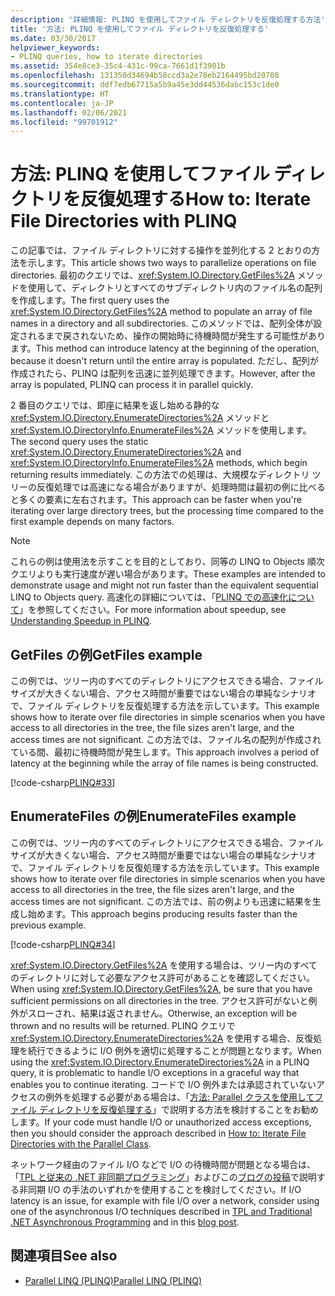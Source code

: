 ```yaml
---
description: '詳細情報: PLINQ を使用してファイル ディレクトリを反復処理する方法'
title: '方法: PLINQ を使用してファイル ディレクトリを反復処理する'
ms.date: 03/30/2017
helpviewer_keywords:
- PLINQ queries, how to iterate directories
ms.assetid: 354e8ce3-35c4-431c-99ca-7661d1f3901b
ms.openlocfilehash: 131350d34694b58ccd3a2e78eb2164495bd20708
ms.sourcegitcommit: ddf7edb67715a5b9a45e3dd44536dabc153c1de0
ms.translationtype: HT
ms.contentlocale: ja-JP
ms.lasthandoff: 02/06/2021
ms.locfileid: "99701912"
---
```

# <a name="how-to-iterate-file-directories-with-plinq"></a><span data-ttu-id="00b7d-103">方法: PLINQ を使用してファイル ディレクトリを反復処理する</span><span class="sxs-lookup"><span data-stu-id="00b7d-103">How to: Iterate File Directories with PLINQ</span></span>

<span data-ttu-id="00b7d-104">この記事では、ファイル ディレクトリに対する操作を並列化する 2 とおりの方法を示します。</span><span class="sxs-lookup"><span data-stu-id="00b7d-104">This article shows two ways to parallelize operations on file directories.</span></span> <span data-ttu-id="00b7d-105">最初のクエリでは、<xref:System.IO.Directory.GetFiles%2A> メソッドを使用して、ディレクトリとすべてのサブディレクトリ内のファイル名の配列を作成します。</span><span class="sxs-lookup"><span data-stu-id="00b7d-105">The first query uses the <xref:System.IO.Directory.GetFiles%2A> method to populate an array of file names in a directory and all subdirectories.</span></span> <span data-ttu-id="00b7d-106">このメソッドでは、配列全体が設定されるまで戻されないため、操作の開始時に待機時間が発生する可能性があります。</span><span class="sxs-lookup"><span data-stu-id="00b7d-106">This method can introduce latency at the beginning of the operation, because it doesn't return until the entire array is populated.</span></span> <span data-ttu-id="00b7d-107">ただし、配列が作成されたら、PLINQ は配列を迅速に並列処理できます。</span><span class="sxs-lookup"><span data-stu-id="00b7d-107">However, after the array is populated, PLINQ can process it in parallel quickly.</span></span>  
  
<span data-ttu-id="00b7d-108">2 番目のクエリでは、即座に結果を返し始める静的な <xref:System.IO.Directory.EnumerateDirectories%2A> メソッドと <xref:System.IO.DirectoryInfo.EnumerateFiles%2A> メソッドを使用します。</span><span class="sxs-lookup"><span data-stu-id="00b7d-108">The second query uses the static <xref:System.IO.Directory.EnumerateDirectories%2A> and <xref:System.IO.DirectoryInfo.EnumerateFiles%2A> methods, which begin returning results immediately.</span></span> <span data-ttu-id="00b7d-109">この方法での処理は、大規模なディレクトリ ツリーの反復処理では高速になる場合がありますが、処理時間は最初の例に比べると多くの要素に左右されます。</span><span class="sxs-lookup"><span data-stu-id="00b7d-109">This approach can be faster when you're iterating over large directory trees, but the processing time compared to the first example depends on many factors.</span></span>  
  
> [!NOTE]
> <span data-ttu-id="00b7d-110">これらの例は使用法を示すことを目的としており、同等の LINQ to Objects 順次クエリよりも実行速度が遅い場合があります。</span><span class="sxs-lookup"><span data-stu-id="00b7d-110">These examples are intended to demonstrate usage and might not run faster than the equivalent sequential LINQ to Objects query.</span></span> <span data-ttu-id="00b7d-111">高速化の詳細については、「[PLINQ での高速化について](understanding-speedup-in-plinq.md)」を参照してください。</span><span class="sxs-lookup"><span data-stu-id="00b7d-111">For more information about speedup, see [Understanding Speedup in PLINQ](understanding-speedup-in-plinq.md).</span></span>  
  
## <a name="getfiles-example"></a><span data-ttu-id="00b7d-112">GetFiles の例</span><span class="sxs-lookup"><span data-stu-id="00b7d-112">GetFiles example</span></span>

 <span data-ttu-id="00b7d-113">この例では、ツリー内のすべてのディレクトリにアクセスできる場合、ファイル サイズが大きくない場合、アクセス時間が重要ではない場合の単純なシナリオで、ファイル ディレクトリを反復処理する方法を示しています。</span><span class="sxs-lookup"><span data-stu-id="00b7d-113">This example shows how to iterate over file directories in simple scenarios when you have access to all directories in the tree, the file sizes aren't large, and the access times are not significant.</span></span> <span data-ttu-id="00b7d-114">この方法では、ファイル名の配列が作成されている間、最初に待機時間が発生します。</span><span class="sxs-lookup"><span data-stu-id="00b7d-114">This approach involves a period of latency at the beginning while the array of file names is being constructed.</span></span>  
  
 [!code-csharp[PLINQ#33](../../../samples/snippets/csharp/VS_Snippets_Misc/plinq/cs/plinqfileiteration.cs#33)]  
  
## <a name="enumeratefiles-example"></a><span data-ttu-id="00b7d-115">EnumerateFiles の例</span><span class="sxs-lookup"><span data-stu-id="00b7d-115">EnumerateFiles example</span></span>

 <span data-ttu-id="00b7d-116">この例では、ツリー内のすべてのディレクトリにアクセスできる場合、ファイル サイズが大きくない場合、アクセス時間が重要ではない場合の単純なシナリオで、ファイル ディレクトリを反復処理する方法を示しています。</span><span class="sxs-lookup"><span data-stu-id="00b7d-116">This example shows how to iterate over file directories in simple scenarios when you have access to all directories in the tree, the file sizes aren't large, and the access times are not significant.</span></span> <span data-ttu-id="00b7d-117">この方法では、前の例よりも迅速に結果を生成し始めます。</span><span class="sxs-lookup"><span data-stu-id="00b7d-117">This approach begins producing results faster than the previous example.</span></span>  
  
 [!code-csharp[PLINQ#34](../../../samples/snippets/csharp/VS_Snippets_Misc/plinq/cs/plinqfileiteration.cs#34)]  
  
 <span data-ttu-id="00b7d-118"><xref:System.IO.Directory.GetFiles%2A> を使用する場合は、ツリー内のすべてのディレクトリに対して必要なアクセス許可があることを確認してください。</span><span class="sxs-lookup"><span data-stu-id="00b7d-118">When using <xref:System.IO.Directory.GetFiles%2A>, be sure that you have sufficient permissions on all directories in the tree.</span></span> <span data-ttu-id="00b7d-119">アクセス許可がないと例外がスローされ、結果は返されません。</span><span class="sxs-lookup"><span data-stu-id="00b7d-119">Otherwise, an exception will be thrown and no results will be returned.</span></span> <span data-ttu-id="00b7d-120">PLINQ クエリで <xref:System.IO.Directory.EnumerateDirectories%2A> を使用する場合、反復処理を続行できるように I/O 例外を適切に処理することが問題となります。</span><span class="sxs-lookup"><span data-stu-id="00b7d-120">When using the <xref:System.IO.Directory.EnumerateDirectories%2A> in a PLINQ query, it is problematic to handle I/O exceptions in a graceful way that enables you to continue iterating.</span></span> <span data-ttu-id="00b7d-121">コードで I/O 例外または承認されていないアクセスの例外を処理する必要がある場合は、「[方法: Parallel クラスを使用してファイル ディレクトリを反復処理する](how-to-iterate-file-directories-with-the-parallel-class.md)」で説明する方法を検討することをお勧めします。</span><span class="sxs-lookup"><span data-stu-id="00b7d-121">If your code must handle I/O or unauthorized access exceptions, then you should consider the approach described in [How to: Iterate File Directories with the Parallel Class](how-to-iterate-file-directories-with-the-parallel-class.md).</span></span>  
  
 <span data-ttu-id="00b7d-122">ネットワーク経由のファイル I/O などで I/O の待機時間が問題となる場合は、「[TPL と従来の .NET 非同期プログラミング](tpl-and-traditional-async-programming.md)」およびこの[ブログの投稿](https://devblogs.microsoft.com/pfxteam/parallel-extensions-and-io/)で説明する非同期 I/O の手法のいずれかを使用することを検討してください。</span><span class="sxs-lookup"><span data-stu-id="00b7d-122">If I/O latency is an issue, for example with file I/O over a network, consider using one of the asynchronous I/O techniques described in [TPL and Traditional .NET Asynchronous Programming](tpl-and-traditional-async-programming.md) and in this [blog post](https://devblogs.microsoft.com/pfxteam/parallel-extensions-and-io/).</span></span>  
  
## <a name="see-also"></a><span data-ttu-id="00b7d-123">関連項目</span><span class="sxs-lookup"><span data-stu-id="00b7d-123">See also</span></span>

- [<span data-ttu-id="00b7d-124">Parallel LINQ (PLINQ)</span><span class="sxs-lookup"><span data-stu-id="00b7d-124">Parallel LINQ (PLINQ)</span></span>](introduction-to-plinq.md)
